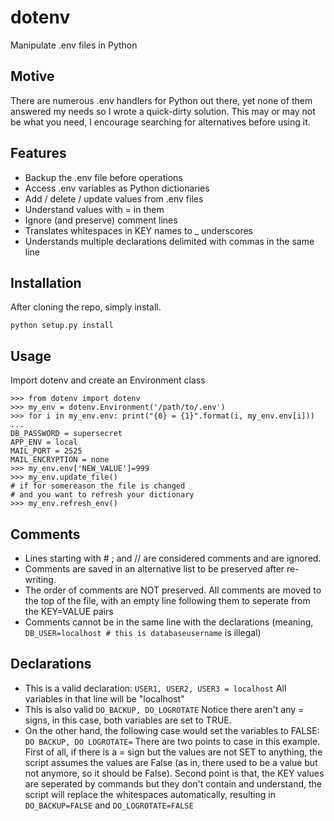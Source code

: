 # dotenv
Manipulate .env files in Python

## Motive

There are numerous .env handlers for Python out there, yet none of them answered my needs so I wrote a quick-dirty solution. This may or may not be what you need, I encourage searching for alternatives before using it.

## Features

* Backup the .env file before operations
* Access .env variables as Python dictionaries
* Add / delete / update values from .env files
* Understand values with = in them
* Ignore (and preserve) comment lines
* Translates whitespaces in KEY names to _ underscores 
* Understands multiple declarations delimited with commas in the same line

## Installation

After cloning the repo, simply install.

```python setup.py install```

## Usage

Import dotenv and create an Environment class

```
>>> from dotenv import dotenv
>>> my_env = dotenv.Environment('/path/to/.env')
>>> for i in my_env.env: print("{0} = {1}".format(i, my_env.env[i]))
...
DB_PASSWORD = supersecret
APP_ENV = local
MAIL_PORT = 2525
MAIL_ENCRYPTION = none
>>> my_env.env['NEW_VALUE']=999
>>> my_env.update_file()
# if for somereason the file is changed
# and you want to refresh your dictionary
>>> my_env.refresh_env()
```

## Comments

* Lines starting with # ; and // are considered comments and are ignored.
* Comments are saved in an alternative list to be preserved after re-writing.
* The order of comments are NOT preserved. All comments are moved to the top of the file, with an empty line following them to seperate from the KEY=VALUE pairs
* Comments cannot be in the same line with the declarations (meaning, ```DB_USER=localhost # this is databaseusername``` is illegal)

## Declarations
* This is a valid declaration:
```USER1, USER2, USER3 = localhost```
All variables in that line will be "localhost"
* This is also valid
```DO_BACKUP, DO_LOGROTATE```
Notice there aren't any = signs, in this case, both variables are set to TRUE.
* On the other hand, the following case would set the variables to FALSE:
```DO BACKUP, DO LOGROTATE=```
There are two points to case in this example. First of all, if there is a = sign but the values are not SET to anything, the script assumes the values are False (as in, there used to be a value but not anymore, so it should be False). Second point is that, the KEY values are seperated by commands but they don't contain and understand, the script will replace the whitespaces automatically, resulting in ```DO_BACKUP=FALSE``` and ```DO_LOGROTATE=FALSE```
